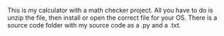 This is my calculator with a math checker project.
All you have to do is unzip the file, then install or open the correct file for your OS.
There is a source code folder with my source code as a .py and a .txt.
